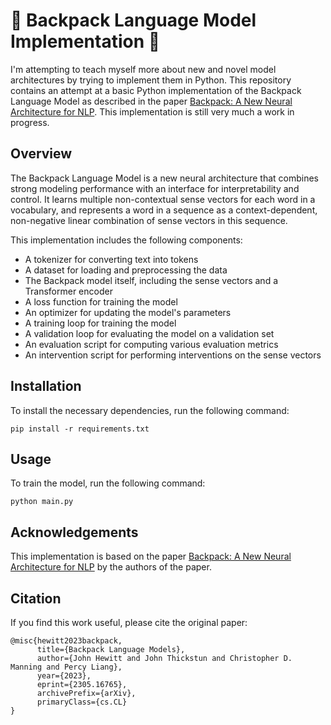 # 🎒 Backpack Language Model Implementation 🎒

I'm attempting to teach myself more about new and novel model architectures by trying to implement them in Python. This repository contains an attempt at a basic Python implementation of the Backpack Language Model as described in the paper [Backpack: A New Neural Architecture for NLP](https://arxiv.org/pdf/2305.16765.pdf). This implementation is still very much a work in progress.

## Overview

The Backpack Language Model is a new neural architecture that combines strong modeling performance with an interface for interpretability and control. It learns multiple non-contextual sense vectors for each word in a vocabulary, and represents a word in a sequence as a context-dependent, non-negative linear combination of sense vectors in this sequence.

This implementation includes the following components:

- A tokenizer for converting text into tokens
- A dataset for loading and preprocessing the data
- The Backpack model itself, including the sense vectors and a Transformer encoder
- A loss function for training the model
- An optimizer for updating the model's parameters
- A training loop for training the model
- A validation loop for evaluating the model on a validation set
- An evaluation script for computing various evaluation metrics
- An intervention script for performing interventions on the sense vectors

## Installation

To install the necessary dependencies, run the following command:

```
pip install -r requirements.txt
```

## Usage

To train the model, run the following command:

```
python main.py
```

## Acknowledgements
This implementation is based on the paper [Backpack: A New Neural Architecture for NLP](https://arxiv.org/pdf/2305.16765.pdf) by the authors of the paper.

## Citation

If you find this work useful, please cite the original paper:

```
@misc{hewitt2023backpack,
      title={Backpack Language Models}, 
      author={John Hewitt and John Thickstun and Christopher D. Manning and Percy Liang},
      year={2023},
      eprint={2305.16765},
      archivePrefix={arXiv},
      primaryClass={cs.CL}
}
```
